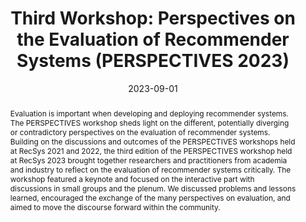 ---
type: publication
title: 'Third Workshop: Perspectives on the Evaluation of Recommender Systems (PERSPECTIVES
  2023)'
profile: false

# Authors
# A YAML list of author names
# If you created a profile for a user (e.g. the default `admin` user at `content/authors/admin/`), 
# write the username (folder name) here, and it will be replaced with their full name and linked to their profile.
authors:
- alan
- Eva Zangerle
- Christine Bauer

# Author notes (such as 'Equal Contribution')
# A YAML list of notes for each author in the above `authors` list
author_notes: []

date: '2023-09-01'

# Date to publish webpage (NOT necessarily Bibtex publication's date).
publishDate: '2023-12-23T22:33:31.362457Z'

# Publication type.
# A single CSL publication type but formatted as a YAML list (for Hugo requirements).
publication_types:
- paper-conference

# Publication name and optional abbreviated publication name.
publication: '*Proceedings of the 17th ACM Conference on Recommender Systems*'
publication_short: ''

doi: 10.1145/3604915.3608748

abstract: Evaluation is important when developing and deploying recommender systems.
  The PERSPECTIVES workshop sheds light on the different, potentially diverging or
  contradictory perspectives on the evaluation of recommender systems. Building on
  the discussions and outcomes of the PERSPECTIVES workshops held at RecSys 2021 and
  2022, the third edition of the PERSPECTIVES workshop held at RecSys 2023 brought
  together researchers and practitioners from academia and industry to reflect on
  the evaluation of recommender systems critically. The workshop featured a keynote
  and focused on the interactive part with discussions in small groups and the plenum.
  We discussed problems and lessons learned, encouraged the exchange of the many perspectives
  on evaluation, and aimed to move the discourse forward within the community.

# Summary. An optional shortened abstract.
summary: ''

tags:
- recommender systems
- information retrieval
- evaluation
- methods
- personalized systems

# Display this page in a list of Featured pages?
featured: false

# Links
url_pdf: ''
url_code: ''
url_dataset: ''
url_poster: ''
url_project: ''
url_slides: ''
url_source: ''
url_video: ''

# Custom links (uncomment lines below)
# links:
# - name: Custom Link
#   url: http://example.org

# Publication image
# Add an image named `featured.jpg/png` to your page's folder then add a caption below.
image:
  caption: ''
  focal_point: ''
  preview_only: false

# Associated Projects (optional).
#   Associate this publication with one or more of your projects.
#   Simply enter your project's folder or file name without extension.
#   E.g. `projects: ['internal-project']` links to `content/project/internal-project/index.md`.
#   Otherwise, set `projects: []`.
projects: []
links:
- name: URL
  url: https://dl.acm.org/doi/10.1145/3604915.3608748
---